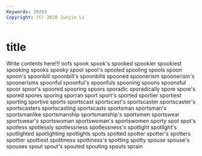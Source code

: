 ```yaml
---
Keywords: 29203
Copyright: (C) 2020 Junjie Li
---
```


# title

Write contents here!!!
oofs 
spook 
spook's
spooked 
spookier 
spookiest 
spooking 
spooks 
spooky 
spool 
spool's 
spooled 
spooling
spools 
spoon 
spoon's 
spoonbill 
spoonbill's 
spoonbills 
spooned 
spoonerism 
spoonerism's 
spoonerisms
spoonful 
spoonful's 
spoonfuls 
spooning 
spoons 
spoonsful 
spoor 
spoor's 
spoored 
spooring
spoors 
sporadic 
sporadically 
spore 
spore's 
spored 
spores 
sporing 
sporran 
sport
sport's 
sported 
sportier 
sportiest 
sporting 
sportive 
sports 
sportscast 
sportscast's 
sportscaster
sportscaster's 
sportscasters 
sportscasting 
sportscasts 
sportsman 
sportsman's 
sportsmanlike 
sportsmanship 
sportsmanship's 
sportsmen
sportswear 
sportswear's 
sportswoman 
sportswoman's 
sportswomen 
sporty 
spot 
spot's 
spotless 
spotlessly
spotlessness 
spotlessness's 
spotlight 
spotlight's 
spotlighted 
spotlighting 
spotlights 
spots 
spotted 
spotter
spotter's 
spotters 
spottier 
spottiest 
spottiness 
spottiness's 
spotting 
spotty 
spouse 
spouse's
spouses 
spout 
spout's 
spouted 
spouting 
spouts 
sprain 
